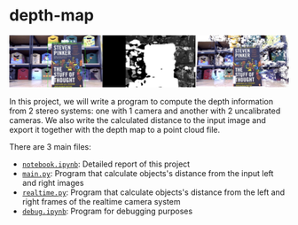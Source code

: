 # depth-map

![](utils/img/Thumbnail.jpg)

In this project, we will write a program to compute the depth information from 2 stereo systems: one with 1 camera and another with 2 uncalibrated cameras. We also write the calculated distance to the input image and export it together with the depth map to a point cloud file.

There are 3 main files:
- [`notebook.ipynb`](notebook.ipynb): Detailed report of this project
- [`main.py`](main.py): Program that calculate objects's distance from the input left and right images
- [`realtime.py`](realtime.py): Program that calculate objects's distance from the left and right frames of the realtime camera system
- [`debug.ipynb`](debug.ipynb): Program for debugging purposes